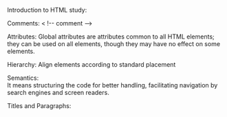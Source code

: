 Introduction to HTML study:

Comments:
< !-- comment -->

Attributes:
Global attributes are attributes common to all HTML elements; they can be used on all elements, though they may have no effect on some elements.

Hierarchy:
Align elements according to standard placement

Semantics: <br>
It means structuring the code for better handling, facilitating navigation by search engines and screen readers.

Titles and Paragraphs:


